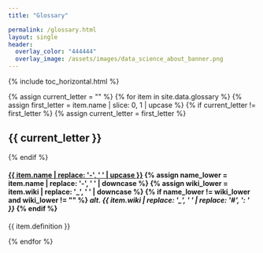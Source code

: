 ```yaml
---
title: "Glossary"

permalink: /glossary.html
layout: single
header:
  overlay_color: "444444"
  overlay_image: /assets/images/data_science_about_banner.png
---
```


{% include toc_horizontal.html %}



<!-- glossary starts here -->
{% assign current_letter = "" %}
{% for item in site.data.glossary %}
  {% assign first_letter = item.name | slice: 0, 1 | upcase %}
  {% if current_letter != first_letter %}
    {% assign current_letter = first_letter %}
## {{ current_letter }}
  {% endif %}
<h4 id="{{ item.name }}"> <a href="https://en.wikipedia.org/wiki/{{ item.wiki }}" target="_blank" class="glossary-term" data-term="{{ item.name }}">{{ item.name | replace: '-', ' ' | upcase }}</a>
  {% assign name_lower = item.name | replace: '-', ' ' | downcase %}
  {% assign wiki_lower = item.wiki | replace: '_', ' ' | downcase %}
  {% if name_lower != wiki_lower and wiki_lower != "" %}
    <em class="c-gray pl-2 font-08">alt. {{ item.wiki | replace: '_', ' ' | replace: '#', ': ' }}</em>
  {% endif %}
</h4>
  <span class="c-glossary">{{ item.definition }}</span>

{% endfor %}
